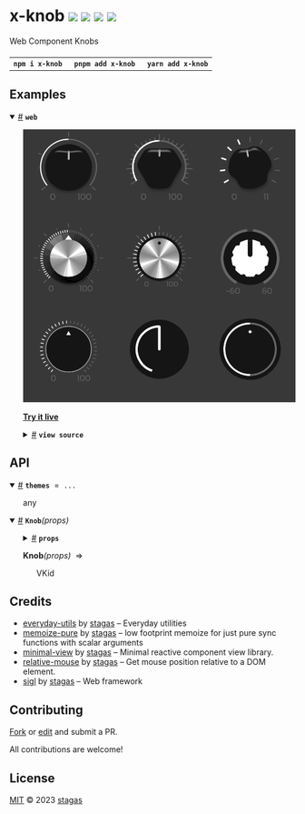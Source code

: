 

<h1>
x-knob <a href="https://npmjs.org/package/x-knob"><img src="https://img.shields.io/badge/npm-v4.1.0-F00.svg?colorA=000"/></a> <a href="src"><img src="https://img.shields.io/badge/loc-1,531-FFF.svg?colorA=000"/></a> <a href="https://cdn.jsdelivr.net/npm/x-knob@4.1.0/dist/x-knob.min.js"><img src="https://img.shields.io/badge/brotli-13.3K-333.svg?colorA=000"/></a> <a href="LICENSE"><img src="https://img.shields.io/badge/license-MIT-F0B.svg?colorA=000"/></a>
</h1>

<p></p>

Web Component Knobs

<h4>
<table><tr><td title="Triple click to select and copy paste">
<code>npm i x-knob </code>
</td><td title="Triple click to select and copy paste">
<code>pnpm add x-knob </code>
</td><td title="Triple click to select and copy paste">
<code>yarn add x-knob</code>
</td></tr></table>
</h4>

## Examples

<details id="example$web" title="web" open><summary><span><a href="#example$web">#</a></span>  <code><strong>web</strong></code></summary>  <ul><p></p>  <a href="https://stagas.github.io/x-knob/example/web.html"><img width="514.2857142857142" src="example/web.webp"></img>  <p><strong>Try it live</strong></p></a>    <details id="source$web" title="web source code" ><summary><span><a href="#source$web">#</a></span>  <code><strong>view source</strong></code></summary>  <a href="example/web.tsx">example/web.tsx</a>  <p>

```tsx
/** @jsxImportSource minimal-view */

import { render } from 'minimal-view'

import { Knob } from 'x-knob'

render(<div style="width:400px;height:100px;display:flex;">
  <Knob
    id="a"
    min={0}
    max={1}
    step={0.001}
    value={0.5}
    theme="zen"
  />
  <Knob
    id="b"
    min={0}
    max={1}
    step={0.001}
    value={0.5}
    theme="cowbell"
  />
  <Knob
    id="b"
    min={0}
    max={1}
    step={0.001}
    value={0.5}
    theme="zen"
  />
  <Knob
    id="b"
    min={0}
    max={1}
    step={0.001}
    value={0.5}
    theme="zen"
  />
</div>, document.body)

// customElements.define('x-knob', KnobElement)

// document.body.innerHTML = /*html*/ `
// <style>
// html,
// body {
//   width: 100%;
//   height: 100%;
//   background: #383838;
// }
// x-knob {
//   width: 150px;
//   height: 150px;
// }
// </style>
// <div id="demo" style="display:grid;grid:1fr 1fr 1fr/1fr 1fr 1fr;width:450px">
// <x-knob theme="power" value="50" min="-60" step="1" value="0" max="60"></x-knob>
// <x-knob theme="intense" value="50" min="-60" step="1" value="0" max="60"></x-knob>
// <x-knob theme="amp" value="5" max="11" step="0.1" min="0"></x-knob>
// <x-knob theme="retro"  value="50" min="-60" step="1" value="0" max="60"></x-knob>
// <x-knob theme="metallic" value="50" min="-60" step="1" value="0" max="60"></x-knob>
// <x-knob theme="sweet" symmetric min="-60" step="1" value="0" max="60"></x-knob>
// <x-knob theme="flat" value="50" min="-60" step="1" value="0" max="60"></x-knob>
// <x-knob theme="ableton" value="50" min="-60" step="1" value="0" max="60"></x-knob>
// <x-knob theme="zen" value="50" min="-60" step="1" value="0" max="60"></x-knob>
// <div style="margin: 10px; border:2px solid #000; width: 150px; height: 150px;"><x-knob style="width:100%; height:100%" theme="zen" value="50" min="-60" step="1" value="0" max="60"></x-knob></div>
// <div style="margin: 10px; border:2px solid #000; width: 150px; height: 150px;"><x-knob style="width:100%; height:100%" theme="circle" value="50" min="-60" step="1" value="0" max="60"></x-knob></div>
// </div>
// `

// // const knobs = document.querySelectorAll('x-knob') as NodeListOf<KnobElement>
// // let i = 0
// // const ivl = setInterval(() => {
// //   const knob = knobs[i++ % knobs.length]
// //   knob.targetValue! += (knob.normal > 0.5 ? -1 : knob.normal === 0.5 ? (Math.random() - 0.5) * 2 : 1) * Math.random()
// //     * knob.scale
// //     * 0.95
// //   if (i >= knobs.length) clearInterval(ivl)
// // }, 60)
```

</p>
</details></ul></details>


## API

<p>  <details id="themes$1" title="Variable" open><summary><span><a href="#themes$1">#</a></span>  <code><strong>themes</strong></code>  <span><span>&nbsp;=&nbsp;</span>  <code>...</code></span>  </summary>  <a href=""></a>  <ul><p>any</p>        </ul></details><details id="Knob$2" title="Function" open><summary><span><a href="#Knob$2">#</a></span>  <code><strong>Knob</strong></code><em>(props)</em>    </summary>  <a href=""></a>  <ul>    <p>    <details id="props$4" title="Parameter" ><summary><span><a href="#props$4">#</a></span>  <code><strong>props</strong></code>    </summary>    <ul><p><span>props</span></p>        </ul></details>  <p><strong>Knob</strong><em>(props)</em>  &nbsp;=&gt;  <ul><span>VKid</span></ul></p></p>    </ul></details></p>

## Credits
- [everyday-utils](https://npmjs.org/package/everyday-utils) by [stagas](https://github.com/stagas) &ndash; Everyday utilities
- [memoize-pure](https://npmjs.org/package/memoize-pure) by [stagas](https://github.com/stagas) &ndash; low footprint memoize for just pure sync functions with scalar arguments
- [minimal-view](https://npmjs.org/package/minimal-view) by [stagas](https://github.com/stagas) &ndash; Minimal reactive component view library.
- [relative-mouse](https://npmjs.org/package/relative-mouse) by [stagas](https://github.com/stagas) &ndash; Get mouse position relative to a DOM element.
- [sigl](https://npmjs.org/package/sigl) by [stagas](https://github.com/stagas) &ndash; Web framework

## Contributing

[Fork](https://github.com/stagas/x-knob/fork) or [edit](https://github.dev/stagas/x-knob) and submit a PR.

All contributions are welcome!

## License

<a href="LICENSE">MIT</a> &copy; 2023 [stagas](https://github.com/stagas)
